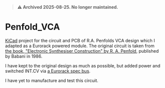 > **⚠️ Archived 2025-08-25. No longer maintained.**

# Penfold_VCA
[KiCad](https://www.kicad.org/) project for the circuit and PCB of R.A. Penfolds VCA design which I adapted as a Eurorack powered module.
The original circuit is taken from [the book, "Electronic Synthesiser Construction" by R. A. Penfold](https://sdiy.info/wiki/Penfold_synthesiser), published by Babani in 1986.

I have kept to the original design as much as possible, but added power and switched INT.CV via [a Eurorack spec bus](https://doepfer.de/home_e.htm).

I have yet to manufacture and test this circuit.